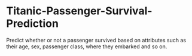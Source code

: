 # Titanic-Passenger-Survival-Prediction
Predict whether or not a passenger survived based on attributes such as their age, sex, passenger class, where they embarked and so on.
